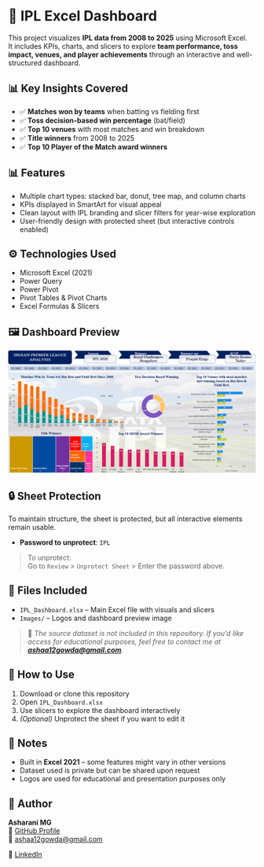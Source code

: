 # 🏏 IPL Excel Dashboard

This project visualizes **IPL data from 2008 to 2025** using Microsoft Excel.  
It includes KPIs, charts, and slicers to explore **team performance, toss impact, venues, and player achievements** through an interactive and well-structured dashboard.

## 📊 Key Insights Covered

- ✅ **Matches won by teams** when batting vs fielding first  
- ✅ **Toss decision-based win percentage** (bat/field)  
- ✅ **Top 10 venues** with most matches and win breakdown  
- ✅ **Title winners** from 2008 to 2025  
- ✅ **Top 10 Player of the Match award winners**
  
## 📊 Features

- Multiple chart types: stacked bar, donut, tree map, and column charts  
- KPIs displayed in SmartArt for visual appeal  
- Clean layout with IPL branding and slicer filters for year-wise exploration  
- User-friendly design with protected sheet (but interactive controls enabled)

## ⚙️ Technologies Used

- Microsoft Excel (2021)  
- Power Query  
- Power Pivot  
- Pivot Tables & Pivot Charts  
- Excel Formulas & Slicers

## 🖼️ Dashboard Preview

![Dashboard Image](https://github.com/ASHARANI-MG/IPL-DASHBOARD-USING-EXCEL/blob/main/DASHBOARD.png?raw=true)

## 🔒 Sheet Protection

To maintain structure, the sheet is protected, but all interactive elements remain usable.

- **Password to unprotect**: `IPL`

> To unprotect:  
> Go to `Review` > `Unprotect Sheet` > Enter the password above.

## 📁 Files Included

- `IPL_Dashboard.xlsx` – Main Excel file with visuals and slicers  
- `Images/` – Logos and dashboard preview image  
> 📩 *The source dataset is not included in this repository. If you’d like access for educational purposes, feel free to contact me at **ashaa12gowda@gmail.com**.*

## 🚀 How to Use

1. Download or clone this repository  
2. Open `IPL_Dashboard.xlsx`  
3. Use slicers to explore the dashboard interactively  
4. *(Optional)* Unprotect the sheet if you want to edit it

## 📌 Notes

- Built in **Excel 2021** – some features might vary in other versions  
- Dataset used is private but can be shared upon request  
- Logos are used for educational and presentation purposes only

## 👤 Author

**Asharani MG**  
🔗 [GitHub Profile](https://github.com/ASHARANI-MG)  
📧 ashaa12gowda@gmail.com

💼 [LinkedIn](https://www.linkedin.com/in/asharani-m-g-a64569229/)




